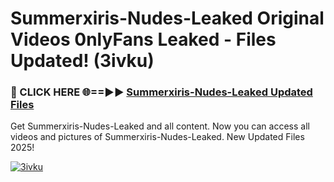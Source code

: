 # Summerxiris-Nudes-Leaked Original Videos 0nlyFans Leaked - Files Updated! (3ivku)

<h3>🔴 CLICK HERE 🌐==►► <a href="https://tinyurl.com/5h6xmrr3" rel="nofollow">Summerxiris-Nudes-Leaked Updated Files</a></h3>

Get Summerxiris-Nudes-Leaked and all content. Now you can access all videos and pictures of Summerxiris-Nudes-Leaked. New Updated Files 2025!

[![3ivku](https://i.imgur.com/KVD873Z.gif)](https://tinyurl.com/5h6xmrr3)
